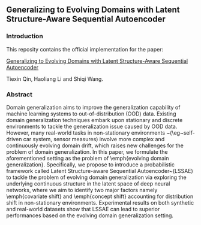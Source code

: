 Generalizing to Evolving Domains with Latent Structure-Aware Sequential Autoencoder
---

### Introduction
This reposity contains the official implementation for the paper:

[Generalizing to Evolving Domains with Latent Structure-Aware Sequential Autoencoder](*)

Tiexin Qin, Haoliang Li and Shiqi Wang.


<!-- <center>
<img src="./figs/framework.png" width="90%" height="50%" />
</center> -->


### Abstract
Domain generalization aims to improve the generalization capability of machine learning systems to out-of-distribution (OOD) data. Existing domain generalization techniques embark upon stationary and discrete environments to tackle the generalization issue caused by OOD data. However, many real-world tasks in non-stationary environments ~(\eg~self-driven car system, sensor measures) involve more complex and continuously evolving domain drift, which raises new challenges for the problem of domain generalization. In this paper, we formulate the aforementioned setting as the problem of \emph{evolving domain generalization}. Specifically, we propose to introduce a probabilistic framework called Latent Structure-aware Sequential Autoencoder~(LSSAE) to tackle the problem of evolving domain generalization via exploring the underlying continuous structure in the latent space of deep neural networks, where we aim to identify two major factors namely \emph{covariate shift} and \emph{concept shift} accounting for distribution shift in non-stationary environments. Experimental results on both synthetic and real-world datasets show that LSSAE can lead to superior performances based on the evolving domain generalization setting.
